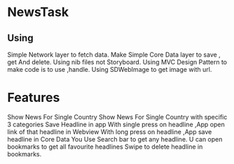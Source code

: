 # NewsTask

## Using 
Simple Network layer to fetch data.
Make Simple Core Data layer to save , get And delete.
Using nib files not Storyboard.
Using MVC Design Pattern to make code is to use ,handle.
Using SDWebImage to get image with url.
 
Features
==============
Show News For Single Country 
Show News For Single Country with specific 3 categories
Save Headline in app 
With single press on headline ,App open link of that headline in Webview
With long press on headline ,App save headline in Core Data
You Use Search bar to get any headline.
U can open bookmarks to get all favourite headlines
Swipe to delete headline in bookmarks.



